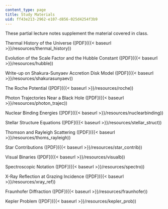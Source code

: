 ```yaml
---
content_type: page
title: Study Materials
uid: ff43e213-2962-e107-d856-025d4254f3b9
---
```


These partial lecture notes supplement the material covered in class.

Thermal History of the Universe ([PDF]({{< baseurl >}}/resources/thermal_history))

Evolution of the Scale Factor and the Hubble Constant ([PDF]({{< baseurl >}}/resources/hubble))

Write-up on Shakura-Sunyaev Accretion Disk Model ([PDF]({{< baseurl >}}/resources/shakurasunyaev))

The Roche Potential ([PDF]({{< baseurl >}}/resources/roche))

Photon Trajectories Near a Black Hole ([PDF]({{< baseurl >}}/resources/photon_trajec))

Nuclear Binding Energies ([PDF]({{< baseurl >}}/resources/nuclearbinding))

Stellar Structure Equations ([PDF]({{< baseurl >}}/resources/stellar_struct))

Thomson and Rayleigh Scattering ([PDF]({{< baseurl >}}/resources/thoms_rayleigh))

Star Contributions ([PDF]({{< baseurl >}}/resources/star_contrib))

Visual Binaries ([PDF]({{< baseurl >}}/resources/visualb))

Spectroscopic Notation ([PDF]({{< baseurl >}}/resources/spectro))

X-Ray Reflection at Grazing Incidence ([PDF]({{< baseurl >}}/resources/xray_ref))

Fraunhofer Diffraction ([PDF]({{< baseurl >}}/resources/fraunhofer))

Kepler Problem ([PDF]({{< baseurl >}}/resources/kepler_prob))